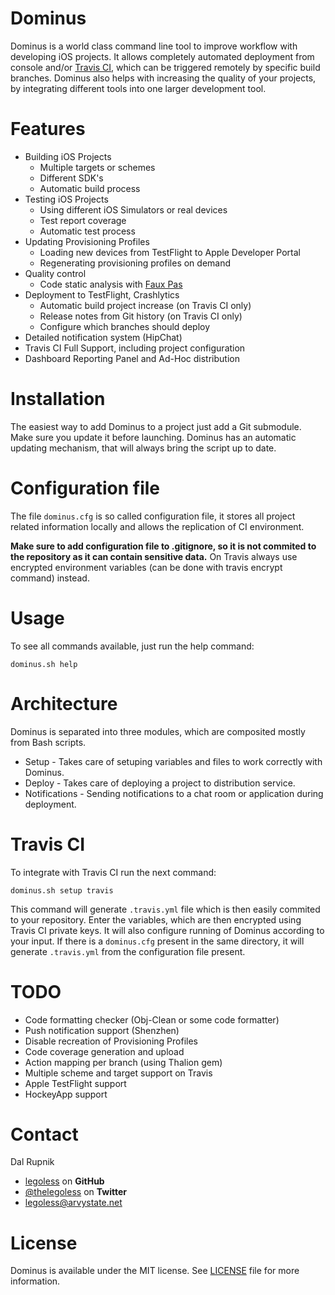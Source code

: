Dominus
=======

Dominus is a world class command line tool to improve workflow with developing iOS projects. It allows completely automated deployment from console and/or [Travis CI](https://travis-ci.com), which can be triggered remotely by specific build branches. Dominus also helps with increasing the quality of your projects, by integrating different tools into one larger development tool.

# Features

- Building iOS Projects
  - Multiple targets or schemes
  - Different SDK's
  - Automatic build process
- Testing iOS Projects
  - Using different iOS Simulators or real devices
  - Test report coverage
  - Automatic test process
- Updating Provisioning Profiles
  - Loading new devices from TestFlight to Apple Developer Portal
  - Regenerating provisioning profiles on demand
- Quality control
  - Code static analysis with [Faux Pas](http://fauxpasapp.com/)
- Deployment to TestFlight, Crashlytics
  - Automatic build project increase (on Travis CI only)
  - Release notes from Git history (on Travis CI only)
  - Configure which branches should deploy
- Detailed notification system (HipChat)
- Travis CI Full Support, including project configuration
- Dashboard Reporting Panel and Ad-Hoc distribution

# Installation

The easiest way to add Dominus to a project just add a Git submodule. Make sure you update it before launching. Dominus has an automatic updating mechanism, that will always bring the script up to date.

# Configuration file

The file `dominus.cfg` is so called configuration file, it stores all project related information locally and allows the replication of CI environment.

**Make sure to add configuration file to .gitignore, so it is not commited to the repository as it can contain sensitive data.** On Travis always use encrypted environment variables (can be done with travis encrypt command) instead.

# Usage

To see all commands available, just run the help command:

`dominus.sh help`

# Architecture

Dominus is separated into three modules, which are composited mostly from Bash scripts.

- Setup - Takes care of setuping variables and files to work correctly with Dominus.
- Deploy - Takes care of deploying a project to distribution service.
- Notifications - Sending notifications to a chat room or application during deployment.

# Travis CI

To integrate with Travis CI run the next command:

`dominus.sh setup travis`

This command will generate `.travis.yml` file which is then easily commited to your repository. Enter the variables, which are then encrypted using Travis CI private keys. It will also configure running of Dominus according to your input. If there is a `dominus.cfg` present in the same directory, it will generate `.travis.yml` from the configuration file present.

# TODO

- Code formatting checker (Obj-Clean or some code formatter)
- Push notification support (Shenzhen)
- Disable recreation of Provisioning Profiles
- Code coverage generation and upload
- Action mapping per branch (using Thalion gem)
- Multiple scheme and target support on Travis
- Apple TestFlight support
- HockeyApp support

Contact
======

Dal Rupnik

- [legoless](https://github.com/legoless) on **GitHub**
- [@thelegoless](https://twitter.com/thelegoless) on **Twitter**
- [legoless@arvystate.net](mailto:legoless@arvystate.net)

License
======

Dominus is available under the MIT license. See [LICENSE](https://github.com/Legoless/Dominus/blob/master/LICENSE) file for more information.
